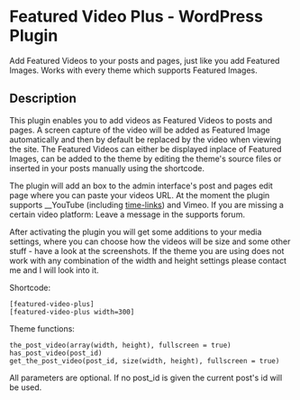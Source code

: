 Featured Video Plus - WordPress Plugin
=============

Add Featured Videos to your posts and pages, just like you add Featured Images. Works with every theme which supports Featured Images.

Description
-------

This plugin enables you to add videos as Featured Videos to posts and pages. A screen capture of the video will be added as Featured Image automatically and then by default be replaced by the video when viewing the site.
The Featured Videos can either be displayed inplace of Featured Images, can be added to the theme by editing the theme's source files or inserted in your posts manually using the shortcode.

The plugin will add an box to the admin interface's post and pages edit page where you can paste your videos URL. At the moment the plugin supports __YouTube (including [time-links](http://support.google.com/youtube/bin/answer.py?hl=en&answer=116618 "Link to a specific time in a video")) and Vimeo.
If you are missing a certain video platform: Leave a message in the supports forum.

After activating the plugin you will get some additions to your media settings, where you can choose how the videos will be size and some other stuff - have a look at the screenshots. If the theme you are using does not work with any combination of the width and height settings please contact me and I will look into it.

Shortcode:

	[featured-video-plus]
	[featured-video-plus width=300]

	
Theme functions:

    the_post_video(array(width, height), fullscreen = true)
    has_post_video(post_id)
    get_the_post_video(post_id, size(width, height), fullscreen = true)
	
All parameters are optional. If no post_id is given the current post's id will be used.
